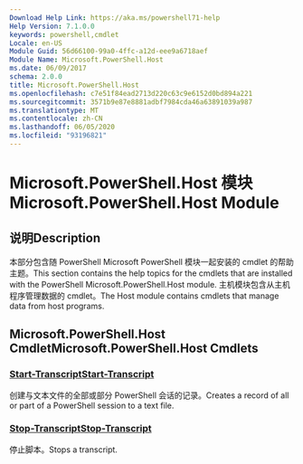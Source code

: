 ```yaml
---
Download Help Link: https://aka.ms/powershell71-help
Help Version: 7.1.0.0
keywords: powershell,cmdlet
Locale: en-US
Module Guid: 56d66100-99a0-4ffc-a12d-eee9a6718aef
Module Name: Microsoft.PowerShell.Host
ms.date: 06/09/2017
schema: 2.0.0
title: Microsoft.PowerShell.Host
ms.openlocfilehash: c7e51f84ead2713d220c63c9e6152d0bd894a221
ms.sourcegitcommit: 3571b9e87e8881adbf7984cda46a63891039a987
ms.translationtype: MT
ms.contentlocale: zh-CN
ms.lasthandoff: 06/05/2020
ms.locfileid: "93196821"
---
```

# <span data-ttu-id="30570-103">Microsoft.PowerShell.Host 模块</span><span class="sxs-lookup"><span data-stu-id="30570-103">Microsoft.PowerShell.Host Module</span></span>

## <span data-ttu-id="30570-104">说明</span><span class="sxs-lookup"><span data-stu-id="30570-104">Description</span></span>

<span data-ttu-id="30570-105">本部分包含随 PowerShell Microsoft PowerShell 模块一起安装的 cmdlet 的帮助主题。</span><span class="sxs-lookup"><span data-stu-id="30570-105">This section contains the help topics for the cmdlets that are installed with the PowerShell Microsoft.PowerShell.Host module.</span></span> <span data-ttu-id="30570-106">主机模块包含从主机程序管理数据的 cmdlet。</span><span class="sxs-lookup"><span data-stu-id="30570-106">The Host module contains cmdlets that manage data from host programs.</span></span>

## <span data-ttu-id="30570-107">Microsoft.PowerShell.Host Cmdlet</span><span class="sxs-lookup"><span data-stu-id="30570-107">Microsoft.PowerShell.Host Cmdlets</span></span>

### [<span data-ttu-id="30570-108">Start-Transcript</span><span class="sxs-lookup"><span data-stu-id="30570-108">Start-Transcript</span></span>](Start-Transcript.md)
<span data-ttu-id="30570-109">创建与文本文件的全部或部分 PowerShell 会话的记录。</span><span class="sxs-lookup"><span data-stu-id="30570-109">Creates a record of all or part of a PowerShell session to a text file.</span></span>

### [<span data-ttu-id="30570-110">Stop-Transcript</span><span class="sxs-lookup"><span data-stu-id="30570-110">Stop-Transcript</span></span>](Stop-Transcript.md)
<span data-ttu-id="30570-111">停止脚本。</span><span class="sxs-lookup"><span data-stu-id="30570-111">Stops a transcript.</span></span>

